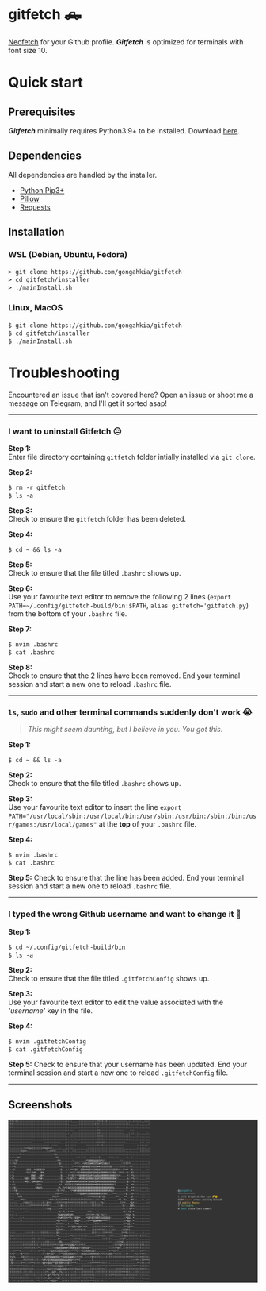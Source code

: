 # gitfetch 🛻

[Neofetch](https://github.com/dylanaraps/neofetch) for your Github profile. ***Gitfetch*** is optimized for terminals with font size 10.

# Quick start

## Prerequisites

***Gitfetch*** minimally requires Python3.9+ to be installed. Download [here](https://www.python.org/downloads/). 

## Dependencies

All dependencies are handled by the installer.

- [Python Pip3+](https://pypi.org/project/pip/)
- [Pillow](https://pypi.org/project/Pillow/)
- [Requests](https://pypi.org/project/requests/)

## Installation

### WSL (Debian, Ubuntu, Fedora)

```console
> git clone https://github.com/gongahkia/gitfetch
> cd gitfetch/installer
> ./mainInstall.sh
```

### Linux, MacOS

```console
$ git clone https://github.com/gongahkia/gitfetch
$ cd gitfetch/installer
$ ./mainInstall.sh
```
# Troubleshooting

Encountered an issue that isn't covered here? Open an issue or shoot me a message on Telegram, and I'll get it sorted asap!

---

### I want to uninstall Gitfetch 😔

**Step 1:**  
Enter file directory containing `gitfetch` folder intially installed via `git clone`.

**Step 2:**
```console
$ rm -r gitfetch
$ ls -a
```

**Step 3:**  
Check to ensure the `gitfetch` folder has been deleted.

**Step 4:**
```console
$ cd ~ && ls -a
```

**Step 5:**  
Check to ensure that the file titled `.bashrc` shows up.

**Step 6:**  
Use your favourite text editor to remove the following 2 lines (`export PATH=~/.config/gitfetch-build/bin:$PATH`, `alias gitfetch='gitfetch.py`) from the bottom of your `.bashrc` file.

**Step 7:**
```console
$ nvim .bashrc
$ cat .bashrc
```

**Step 8:**  
Check to ensure that the 2 lines have been removed. End your terminal session and start a new one to reload `.bashrc` file.

---

### `ls`, `sudo` and other terminal commands suddenly don't work 😭

> *This might seem daunting, but I believe in you. You got this.*

**Step 1:**  
```console
$ cd ~ && ls -a
```

**Step 2:**  
Check to ensure that the file titled `.bashrc` shows up.

**Step 3:**  
Use your favourite text editor to insert the line `export PATH="/usr/local/sbin:/usr/local/bin:/usr/sbin:/usr/bin:/sbin:/bin:/usr/games:/usr/local/games"` at the **top** of your `.bashrc` file.

**Step 4:**
```console
$ nvim .bashrc
$ cat .bashrc
```

**Step 5:**
Check to ensure that the line has been added. End your terminal session and start a new one to reload `.bashrc` file.

---

### I typed the wrong Github username and want to change it 🤡

**Step 1:**  
```console
$ cd ~/.config/gitfetch-build/bin
$ ls -a
```

**Step 2:**  
Check to ensure that the file titled `.gitfetchConfig` shows up.

**Step 3:**  
Use your favourite text editor to edit the value associated with the *'username'* key in the file.

**Step 4:**  
```console
$ nvim .gitfetchConfig
$ cat .gitfetchConfig
```

**Step 5:**
Check to ensure that your username has been updated. End your terminal session and start a new one to reload `.gitfetchConfig` file.

---

## Screenshots

![](assets/gitfetch.png)
